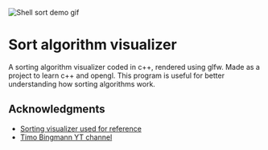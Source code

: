 ![Shell sort demo gif](https://imagizer.imageshack.com/img924/2928/ZiAn2N.gif)

# Sort algorithm visualizer

A sorting algorithm visualizer coded in c++, rendered using glfw.
Made as a project to learn c++ and opengl. This program is useful
for better understanding how sorting algorithms work.

## Acknowledgments

  - [Sorting visualizer used for reference](https://github.com/alesbe/sorting-visualizer)
  - [Timo Bingmann YT channel](https://www.youtube.com/@TimoBingmann)
